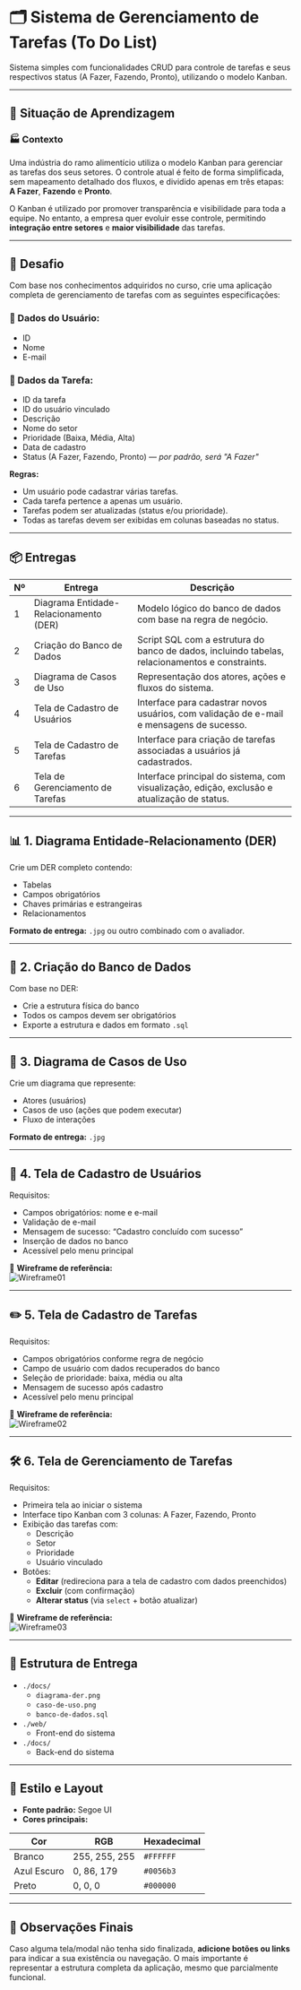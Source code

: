# 🗂️ Sistema de Gerenciamento de Tarefas (To Do List)

Sistema simples com funcionalidades CRUD para controle de tarefas e seus respectivos status (A Fazer, Fazendo, Pronto), utilizando o modelo Kanban.

---

## 📘 Situação de Aprendizagem

### 🏭 Contexto
Uma indústria do ramo alimentício utiliza o modelo Kanban para gerenciar as tarefas dos seus setores. O controle atual é feito de forma simplificada, sem mapeamento detalhado dos fluxos, e dividido apenas em três etapas: **A Fazer**, **Fazendo** e **Pronto**.

O Kanban é utilizado por promover transparência e visibilidade para toda a equipe. No entanto, a empresa quer evoluir esse controle, permitindo **integração entre setores** e **maior visibilidade** das tarefas.

---

## 🎯 Desafio

Com base nos conhecimentos adquiridos no curso, crie uma aplicação completa de gerenciamento de tarefas com as seguintes especificações:

### 📌 Dados do Usuário:
- ID
- Nome
- E-mail

### 📌 Dados da Tarefa:
- ID da tarefa
- ID do usuário vinculado
- Descrição
- Nome do setor
- Prioridade (Baixa, Média, Alta)
- Data de cadastro
- Status (A Fazer, Fazendo, Pronto) — *por padrão, será "A Fazer"*

**Regras:**
- Um usuário pode cadastrar várias tarefas.
- Cada tarefa pertence a apenas um usuário.
- Tarefas podem ser atualizadas (status e/ou prioridade).
- Todas as tarefas devem ser exibidas em colunas baseadas no status.

---

## 📦 Entregas

| Nº | Entrega | Descrição |
|----|---------|-----------|
| 1 | Diagrama Entidade-Relacionamento (DER) | Modelo lógico do banco de dados com base na regra de negócio. |
| 2 | Criação do Banco de Dados | Script SQL com a estrutura do banco de dados, incluindo tabelas, relacionamentos e constraints. |
| 3 | Diagrama de Casos de Uso | Representação dos atores, ações e fluxos do sistema. |
| 4 | Tela de Cadastro de Usuários | Interface para cadastrar novos usuários, com validação de e-mail e mensagens de sucesso. |
| 5 | Tela de Cadastro de Tarefas | Interface para criação de tarefas associadas a usuários já cadastrados. |
| 6 | Tela de Gerenciamento de Tarefas | Interface principal do sistema, com visualização, edição, exclusão e atualização de status. |

---

## 📊 1. Diagrama Entidade-Relacionamento (DER)

Crie um DER completo contendo:
- Tabelas
- Campos obrigatórios
- Chaves primárias e estrangeiras
- Relacionamentos

**Formato de entrega:** `.jpg` ou outro combinado com o avaliador.

---

## 🧱 2. Criação do Banco de Dados

Com base no DER:
- Crie a estrutura física do banco
- Todos os campos devem ser obrigatórios
- Exporte a estrutura e dados em formato `.sql`

---

## 🧩 3. Diagrama de Casos de Uso

Crie um diagrama que represente:
- Atores (usuários)
- Casos de uso (ações que podem executar)
- Fluxo de interações

**Formato de entrega:** `.jpg`

---

## 👤 4. Tela de Cadastro de Usuários

Requisitos:
- Campos obrigatórios: nome e e-mail
- Validação de e-mail
- Mensagem de sucesso: “Cadastro concluído com sucesso”
- Inserção de dados no banco
- Acessível pelo menu principal

📌 **Wireframe de referência:**  
![Wireframe01](./docs/wireframes/wireframe01.png)

---

## ✏️ 5. Tela de Cadastro de Tarefas

Requisitos:
- Campos obrigatórios conforme regra de negócio
- Campo de usuário com dados recuperados do banco
- Seleção de prioridade: baixa, média ou alta
- Mensagem de sucesso após cadastro
- Acessível pelo menu principal

📌 **Wireframe de referência:**  
![Wireframe02](./docs/wireframes/wireframe02.png)

---

## 🛠️ 6. Tela de Gerenciamento de Tarefas

Requisitos:
- Primeira tela ao iniciar o sistema
- Interface tipo Kanban com 3 colunas: A Fazer, Fazendo, Pronto
- Exibição das tarefas com:
  - Descrição
  - Setor
  - Prioridade
  - Usuário vinculado
- Botões:
  - **Editar** (redireciona para a tela de cadastro com dados preenchidos)
  - **Excluir** (com confirmação)
  - **Alterar status** (via `select` + botão atualizar)

📌 **Wireframe de referência:**  
![Wireframe03](./docs/wireframes/wireframe03.png)

---

## 📁 Estrutura de Entrega

- `./docs/`
  - `diagrama-der.png`
  - `caso-de-uso.png`
  - `banco-de-dados.sql`
- `./web/`
  - Front-end do sistema
- `./docs/`
  - Back-end do sistema

---

## 🎨 Estilo e Layout

- **Fonte padrão:** Segoe UI
- **Cores principais:**

| Cor | RGB | Hexadecimal |
|-----|-----|-------------|
| Branco | 255, 255, 255 | `#FFFFFF` |
| Azul Escuro | 0, 86, 179 | `#0056b3` |
| Preto | 0, 0, 0 | `#000000` |

---

## 📣 Observações Finais

Caso alguma tela/modal não tenha sido finalizada, **adicione botões ou links** para indicar a sua existência ou navegação. O mais importante é representar a estrutura completa da aplicação, mesmo que parcialmente funcional.